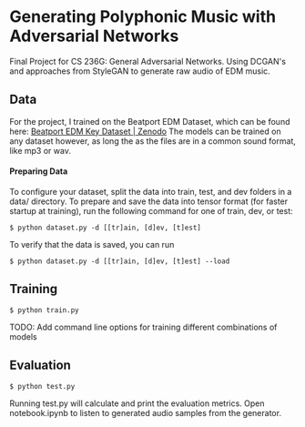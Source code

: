 # Generating Polyphonic Music with Adversarial Networks
Final Project for CS 236G: General Adversarial Networks. Using DCGAN's and approaches from StyleGAN to generate raw audio of EDM music. 

## Data
For the project, I trained on the Beatport EDM Dataset, which can be found here: [Beatport EDM Key Dataset | Zenodo](https://zenodo.org/record/1101082#.Yg7VIojMJEZ)
The models can be trained on any dataset however, as long the as the files are in a common sound format, like mp3 or wav. 
#### Preparing Data
To configure your dataset, split the data into train, test, and dev folders in a data/ directory.
To prepare and save the data into tensor format (for faster startup at training), run the following command for one of train, dev, or test:
```
$ python dataset.py -d [[tr]ain, [d]ev, [t]est]
```
To verify that the data is saved, you can run
```
$ python dataset.py -d [[tr]ain, [d]ev, [t]est] --load
```

## Training
```
$ python train.py
```
TODO: Add command line options for training different combinations of models

## Evaluation
```
$ python test.py
```
Running test.py will calculate and print the evaluation metrics. Open notebook.ipynb to listen to generated audio samples from the generator. 
